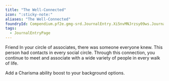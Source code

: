 ```yaml
---
title: "The Well-Connected"
icon: ":sticky-note:"
aliases: "The Well-Connected"
foundryId: Compendium.pf2e.gmg-srd.JournalEntry.Xi5nvMNJrzsy09ws.JournalEntryPage.eRukl6qflEWHef7G
tags:
  - JournalEntryPage
---
```

Friend In your circle of associates, there was someone everyone knew. This person had contacts in every social circle. Through this connection, you continue to meet and associate with a wide variety of people in every walk of life.

Add a Charisma ability boost to your background options.